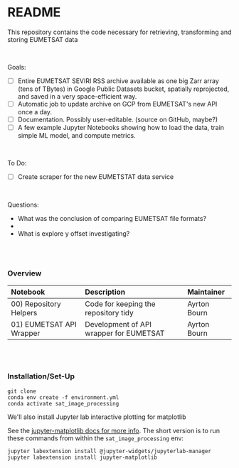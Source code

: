 # README

This repository contains the code necessary for retrieving, transforming and storing EUMETSAT data

<br>

Goals:

- [ ] Entire EUMETSAT SEVIRI RSS archive available as one big Zarr array (tens of TBytes) in Google Public Datasets bucket, spatially reprojected, and saved in a very space-efficient way.
- [ ] Automatic job to update archive on GCP from EUMETSAT's new API once a day.
- [ ] Documentation.  Possibly user-editable.  (source on GitHub, maybe?)
- [ ] A few example Jupyter Notebooks showing how to load the data, train simple ML model, and compute metrics.

<br>

To Do:

- [ ] Create scraper for the new EUMETSTAT data service

<br>

Questions:

* What was the conclusion of comparing EUMETSAT file formats?
* 
* What is explore y offset investigating?

<br>
<br>

### Overview

| Notebook                 | Description                             | Maintainer   |
|:-------------------------|:----------------------------------------|:-------------|
| 00) Repository Helpers   | Code for keeping the repository tidy    | Ayrton Bourn |
| 01) EUMETSAT API Wrapper | Development of API wrapper for EUMETSAT | Ayrton Bourn |

<br>
<br>

### Installation/Set-Up

```
git clone
conda env create -f environment.yml
conda activate sat_image_processing
```

We'll also install Jupyter lab interactive plotting for matplotlib

See the [jupyter-matplotlib docs for more info](https://github.com/matplotlib/jupyter-matplotlib).  The short version is to run these commands from within the `sat_image_processing` env:

```
jupyter labextension install @jupyter-widgets/jupyterlab-manager
jupyter labextension install jupyter-matplotlib
```


